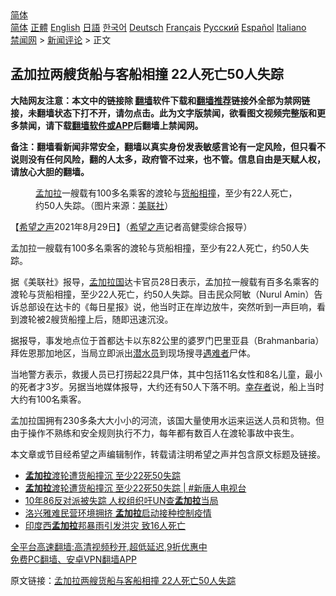  <!-- 面包屑导航 --> <div class="breadcrumb"><!-- GTranslate: https://gtranslate.io/ -->  <div class="switcher notranslate">  <div class="selected">  <a href="#" onclick="return false;"> 简体</a>  </div>  <div class="option">  <a href="https://www.bannedbook.org" onclick="doGTranslate('zh-CN|zh-CN');jQuery('div.switcher div.selected a').html(jQuery(this).html());return false;" title="简体中文" class="nturl selected"> 简体</a>  <a href="https://www.bannedbook.org/zh-tw/" onclick="doGTranslate('zh-CN|zh-TW');jQuery('div.switcher div.selected a').html(jQuery(this).html());return false;" title="繁體中文" class="nturl"> 正體</a>  <a href="https://www.bannedbook.org/en/" onclick="doGTranslate('zh-CN|en');jQuery('div.switcher div.selected a').html(jQuery(this).html());return false;" title="English" class="nturl"> English</a>  <a href="https://www.bannedbook.org/ja/" onclick="doGTranslate('zh-CN|ja');jQuery('div.switcher div.selected a').html(jQuery(this).html());return false;" title="日本語" class="nturl"> 日語</a>  <a href="https://www.bannedbook.org/ko/" onclick="doGTranslate('zh-CN|ko');jQuery('div.switcher div.selected a').html(jQuery(this).html());return false;" title="한국어" class="nturl"> 한국어</a>  <a href="https://www.bannedbook.org/de/" onclick="doGTranslate('zh-CN|de');jQuery('div.switcher div.selected a').html(jQuery(this).html());return false;" title="Deutsch" class="nturl"> Deutsch</a>  <a href="https://www.bannedbook.org/fr/" onclick="doGTranslate('zh-CN|fr');jQuery('div.switcher div.selected a').html(jQuery(this).html());return false;" title="Français" class="nturl"> Français</a>  <a href="https://www.bannedbook.org/ru/" onclick="doGTranslate('zh-CN|ru');jQuery('div.switcher div.selected a').html(jQuery(this).html());return false;" title="Русский" class="nturl"> Русский</a>  <a href="https://www.bannedbook.org/es/" onclick="doGTranslate('zh-CN|es');jQuery('div.switcher div.selected a').html(jQuery(this).html());return false;" title="Español" class="nturl"> Español</a>  <a href="https://www.bannedbook.org/it/" onclick="doGTranslate('zh-CN|it');jQuery('div.switcher div.selected a').html(jQuery(this).html());return false;" title="Italiano" class="nturl"> Italiano</a>  </div>  </div>      <div class='breadcrumb-sub'><!-- Breadcrumb NavXT 6.3.0 --> <a href="https://www.bannedbook.org/" class="home">禁闻网</a> &gt; <a href="https://www.bannedbook.org/bnews/comments/" class="category">新闻评论</a> &gt; 正文</div></div><h2>孟加拉两艘货船与客船相撞 22人死亡50人失踪</h2> <p class="notice"><b>大陆网友注意：本文中的链接除 <a href="https://github.com/bannedbook/fanqiang" >翻墙</a>软件下载和<a href="https://github.com/killgcd/justmysocks/blob/master/README.md">翻墙推荐</a>链接外全部为禁网链接，未翻墙状态下打不开，请勿点击。此为文字版禁闻，欲看图文视频完整版和更多禁闻，请下载<a href="https://github.com/bannedbook/fanqiang">翻墙软件或APP</a>后翻墙上禁闻网。</p><p>备注：翻墙看新闻非常安全，翻墙以真实身份发表敏感言论有一定风险，但只看不说则没有任何风险，翻的人太多，政府管不过来，也不管。信息自由是天赋人权，请放心大胆的翻墙。</b></p>  <div class="entry"> <figure> <p><figcaption><a href="https://www.bannedbook.org/bnews/tag/%e5%ad%9f%e5%8a%a0%e6%8b%89/" class="st_tag internal_tag" rel="tag" title="标签 孟加拉 下的日志">孟加拉</a>一艘载有100多名乘客的渡轮与<a href="https://www.bannedbook.org/bnews/tag/%E8%B4%A7%E8%88%B9/" class="st_tag internal_tag" rel="tag" title="标签 货船 下的日志">货船</a><a href="https://www.bannedbook.org/bnews/tag/%E7%9B%B8%E6%92%9E/" class="st_tag internal_tag" rel="tag" title="标签 相撞 下的日志">相撞</a>，至少有22人死亡，约50人失踪。（图片来源：<a href="https://www.bannedbook.org/bnews/tag/%E7%BE%8E%E8%81%94%E7%A4%BE/" class="st_tag internal_tag" rel="tag" title="标签 美联社 下的日志">美联社</a>）</figcaption></figure> <p>【<span class='wp_keywordlink_affiliate'><a href="https://www.soundofhope.org" title="希望之声" target="_blank">希望之声</a></span>2021年8月29日】（<a href="https://www.bannedbook.org/bnews/tag/%e5%b8%8c%e6%9c%9b%e4%b9%8b%e5%a3%b0/" class="st_tag internal_tag" rel="tag" title="标签 希望之声 下的日志">希望之声</a>记者高健雯综合报导）</p> <p>孟加拉一艘载有100多名乘客的渡轮与货船相撞，至少有22人死亡，约50人失踪。</p>  <p>据《美联社》报导，<a href="https://www.bannedbook.org/bnews/tag/%e5%ad%9f%e5%8a%a0%e6%8b%89%e5%9b%bd/" class="st_tag internal_tag" rel="tag" title="标签 孟加拉国 下的日志">孟加拉国</a>达卡官员28日表示，孟加拉一艘载有百多名乘客的渡轮与货船相撞，至少22人死亡，约50人失踪。目击民众阿敏（Nurul Amin）告诉总部设在达卡的《每日星报》说，他当时正在岸边放牛，突然听到一声巨响，看到渡轮被2艘货船撞上后，随即迅速沉没。</p> <p>据报导，事发地点位于首都达卡以东82公里的婆罗门巴里亚县（Brahmanbaria）拜佐恩那加地区，当局立即派出<a href="https://www.bannedbook.org/bnews/tag/%e6%bd%9c%e6%b0%b4%e5%91%98/" class="st_tag internal_tag" rel="tag" title="标签 潜水员 下的日志">潜水员</a>到现场搜寻<a href="https://www.bannedbook.org/bnews/tag/%E9%81%87%E9%9A%BE%E8%80%85/" class="st_tag internal_tag" rel="tag" title="标签 遇难者 下的日志">遇难者</a>尸体。</p>  <p>当地警方表示，救援人员已打捞起22具尸体，其中包括11名女性和8名儿童，最小的死者才3岁。另据当地媒体报导，大约还有50人下落不明。<a href="https://www.bannedbook.org/bnews/tag/%E5%B9%B8%E5%AD%98%E8%80%85/" class="st_tag internal_tag" rel="tag" title="标签 幸存者 下的日志">幸存者</a>说，船上当时大约有100名乘客。</p> <p>孟加拉国拥有230多条大大小小的河流，该国大量使用水运来运送人员和货物。但由于操作不熟练和安全规则执行不力，每年都有数百人在渡轮事故中丧生。</p>  <p>本文章或节目经希望之声编辑制作，转载请注明希望之声并包含原文标题及链接。 </p> <ul class='op-related-articles' title='相关阅读'> <li><a href='https://www.bannedbook.org/bnews/bannedvideo/20210830/1615622.html' target='_blank'><b>孟加拉</b>渡轮遭货船撞沉 至少22死50失踪</a></li> <li><a href='https://www.bannedbook.org/bnews/bannedvideo/20210830/1615533.html' target='_blank'><b>孟加拉</b>渡轮遭货船撞沉 至少22死50失踪 | #新唐人电视台</a></li> <li><a href='https://www.bannedbook.org/bnews/baitai/20210817/1607652.html' target='_blank'>10年86反对派被失踪 人权组织吁UN查<b>孟加拉</b>当局</a></li> <li><a href='https://www.bannedbook.org/bnews/baitai/20210811/1604179.html' target='_blank'>洛兴雅难民营环境拥挤 <b>孟加拉</b>启动接种控制疫情</a></li> <li><a href='https://www.bannedbook.org/bnews/baitai/20210805/1600829.html' target='_blank'>印度西<b>孟加拉</b>邦暴雨引发洪灾 致16人死亡</a></li> </ul> <p class="texttj"> <a href="https://github.com/bannedbook/fanqiang/wiki/V2ray%E6%9C%BA%E5%9C%BA" target="_blank">全平台高速翻墙:高清视频秒开,超低延迟,9折优惠中</a><br/> <a href="https://github.com/bannedbook/fanqiang/wiki/%E7%A6%81%E9%97%BB%E7%BD%91%E5%AE%89%E5%8D%93%E7%BF%BB%E5%A2%99%E6%96%B0%E9%97%BBAPP" target="_blank">免费PC翻墙、安卓VPN翻墙APP</a></p> <p>原文链接：<a class="src_link"  href="https://www.soundofhope.org/post/540068" target="_blank">孟加拉两艘货船与客船相撞 22人死亡50人失踪</a></p><a name='sharetosocial'></a>  <div style="margin-bottom:5px;padding-bottom:5px;clear:both"> <div id="archive-pix-1" class="banner-ads"> <!-- AuctionX Display platform tag START --> <div id="26318x728x90x621x_ADSLOT2" clicktrack="%%CLICK_URL_ESC%%"></div> <!-- AuctionX Display platform tag END --> </div> <div id="archive-pix-2" class="banner-ads"> <!-- AuctionX Display platform tag START --> <div id="26315x300x250x621x_ADSLOT2" clicktrack="%%CLICK_URL_ESC%%"></div> <!-- AuctionX Display platform tag END --> </div> </div>  <div id="archive-pix-1" class="banner-ads"> <!-- AuctionX Display platform tag START --> <div id="26318x728x90x621x_ADSLOT3" clicktrack="%%CLICK_URL_ESC%%"></div> <!-- AuctionX Display platform tag END --> </div> </div><!--END ENTRY--> 